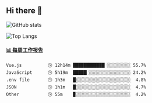 ## Hi there 👋

![GitHub stats](https://github-readme-stats.orilight.top/api?username=orilights)

![Top Langs](https://github-readme-stats.orilight.top/api/top-langs/?username=orilights&layout=compact)

<!-- waka-box start -->
#### <a href="https://gist.github.com/92c8d5b388768c10efcba86e82b7c4fb" target="_blank">📊 每周工作报告</a>
```text
Vue.js          🕓 12h14m ████████████▏░░░░░░░░░ 55.7%
JavaScript      🕓 5h19m  █████▎░░░░░░░░░░░░░░░░ 24.2%
.env file       🕓 1h3m   █░░░░░░░░░░░░░░░░░░░░░  4.8%
JSON            🕓 1h1m   █░░░░░░░░░░░░░░░░░░░░░  4.7%
Other           🕓 55m    ▉░░░░░░░░░░░░░░░░░░░░░  4.2%
```
<!-- Powered by https://github.com/journey-ad/waka-box-go . -->
<!-- waka-box end -->
